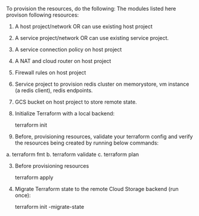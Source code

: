 To provision the resources, do the following:
The modules listed here provison following resources:

1. A host project/network OR can use existing host project
2. A service project/network OR can use existing service project.
3. A service connection policy on host project
4. A NAT and cloud router on host project
5. Firewall rules on host project
6. Service project to provision redis cluster on memorystore, vm instance (a redis client), redis endpoints.
7. GCS bucket on host project to store remote state.
 
 1. Initialize Terraform with a local backend:

    terraform init

 2. Before, provisioning resources, validate your terraform config and verify the resources being created by running below commands:

 a. terraform fmt
 b. terraform validate
 c. terraform plan


 3. Before provisioning resources 

    terraform apply

 4. Migrate Terraform state to the remote Cloud Storage backend (run once):

    terraform init -migrate-state





